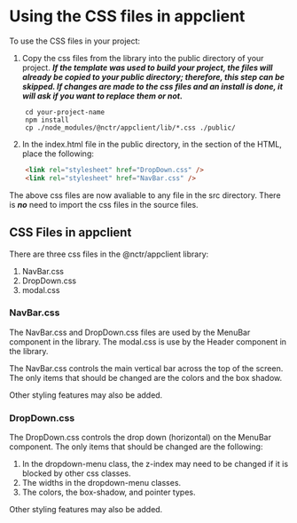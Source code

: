 # Using the CSS files in appclient

To use the CSS files in your project:

1.  Copy the css files from the library into the public directory of your project.  ***If the template was used to build your project, the files will already be copied to your public directory; therefore, this step can be skipped.  If changes are made to the css files and an install is done, it will ask if you want to replace them or not.***
```
    cd your-project-name
    npm install
    cp ./node_modules/@nctr/appclient/lib/*.css ./public/
```
2.  In the index.html file in the public directory, in the <head> section of the HTML, place the following:
```html
    <link rel="stylesheet" href="DropDown.css" />
    <link rel="stylesheet" href="NavBar.css" />
```

The above css files are now avaliable to any file in the src directory.  There is ***no*** need to import the css files in the source files.

## CSS Files in appclient

There are three css files in the @nctr/appclient library:
1.  NavBar.css
2.  DropDown.css
3.  modal.css

### NavBar.css

The NavBar.css and DropDown.css files are used by the MenuBar component in the library.  The modal.css is use by the Header component in the library.

The NavBar.css controls the main vertical bar across the top of the screen.  The only items that should be changed are the colors and the box shadow.

Other styling features may also be added.

### DropDown.css

The DropDown.css controls the drop down (horizontal) on the MenuBar component.  The only items that should be changed are the following:

1.  In the dropdown-menu class, the z-index may need to be changed if it is blocked by other css classes.
2.  The widths in the dropdown-menu classes.
3.  The colors, the box-shadow, and pointer types.  

Other styling features may also be added.
